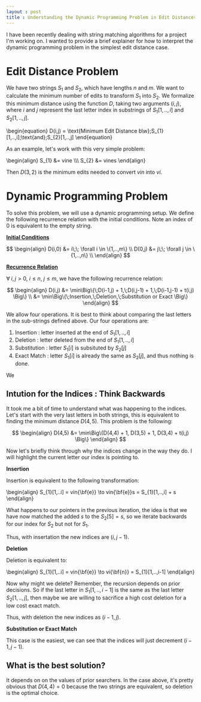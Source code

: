 ```yaml
---
layout : post
title : Understanding the Dynamic Programming Problem in Edit Distances
---
```


I have been recently dealing with string matching algorithms for a project I'm working on. I wanted to provide a brief explainer for how to interpret the dynamic programming problem in the simplest edit distance case.

# Edit Distance Problem

We have two strings $S_{1}$ and $S_{2}$, which have lengths $n$ and $m$. We want to calculate the minimum number of edits to transform $S_{1}$ into $S_{2}$.  We formalize this minimum distance using the function $D$, taking two arguments $(i,j)$, where $i$ and $j$ represent the last letter index in substrings of $S_{1}[1,..,i]$ and $S_{2}[1,..,j]$.

\begin{equation}
    D(i,j) = \text{Minimum Edit Distance b\w}\;S_{1}[1,..,i]\;\text{and}\;S_{2}[1,..,j]
\end{equation}

As an example, let's work with this very simple problem:

\begin{align}
    S\_{1} &= vine \\\\\\
    S\_{2} &= vines
\end{align}

Then $D(3,2)$ is the minimum edits needed to convert $vin$ into $vi$. 

# Dynamic Programming Problem

To solve this problem, we will use a dynamic programming setup. We define the following recurrence relation with the initial conditions. Note an index of 0 is equivalent to the empty string. 

<b><u> Initial Conditions </u></b>

$$
\begin{align}
    D(i,0) &= i\;\; \forall i \in \{1,..,m\} \\
    D(0,j) &= j\;\; \forall j \in \{1,..,n\} \\
\end{align}
$$

<b><u> Recurrence Relation </u></b>

$\forall \; i,j > 0$, $i \leq n$, $j \leq m$, we have the following recurrence relation:

$$
\begin{align}
    D(i,j) &= \min\Big\{\;D(i-1,j) + 1,\;D(i,j-1) + 1,\;D(i-1,j-1) + t(i,j) \Big\} \\
           &= \min\Big\{\;Insertion,\;Deletion,\;Substitution or Exact \Big\} 
\end{align}
$$

We allow four operations. It is best to think about comparing the last letters in the sub-strings defined above. Our four operations are: 

1. Insertion : letter inserted at the end of $S_{1}[1,..,i]$
2. Deletion : letter deleted from the end of $S_{1}[1,..,i]$ 
3. Substitution : letter $S_{1}[i]$ is subsituted by $S_{2}[j]$
4. Exact Match : letter $S_{1}[i]$ is already the same as $S_{2}[j]$, and thus nothing is done.

We 

## Intution for the Indices : Think Backwards

It took me a bit of time to understand what was happening to the indices. Let's start with the very last letters in both strings, this is equivalent to finding the minimum distance $D(4,5)$. This problem is the following:

$$
\begin{align}
D(4,5) &= \min\Big\{D(4,4) + 1, D(3,5) + 1, D(3,4) + t(i,j) \Big\}
\end{align}
$$

Now let's briefly think through why the indices change in the way they do. I will highlight the current letter our index is pointing to. 

<b> Insertion </b> 

Insertion is equivalent to the following transformation:

\begin{align}
    S_{1}[1,..i] = vin{\bf{e}} \to vin{\bf{e}}s = S_{1}[1,..,i] + s
\end{align}

What happens to our pointers in the previous iteration, the idea is that we have now matched the added $s$ to the $S_{2}[5]=s$, so we iterate backwards for our index for $S_{2}$ but not for $S_{1}$.

Thus, with insertation the new indices are $(i,j-1)$.

<b> Deletion </b>

Deletion is equivalent to:

\begin{align}
    S_{1}[1,..i] = vin{\bf{e}} \to vi{\bf{n}} = S_{1}[1,..,i-1]
\end{align}

Now why might we delete? Remember, the recursion depends on prior decisions. So if the last letter in $S_{1}[1,..,i-1]$ is the same as the last letter $S_{2}[1,..,j]$, then maybe we are willing to sacrifice a high cost deletion for a low cost exact match. 

Thus, with deletion the new indices as $(i-1,j)$.

<b> Substitution or Exact Match </b>

This case is the easiest, we can see that the indices will just decrement $(i-1,j-1)$. 

## What is the best solution?

It depends on on the values of prior searchers. In the case above, it's pretty obvious that $D(4,4)=0$ because the two strings are equivalent, so deletion is the optimal choice. 


